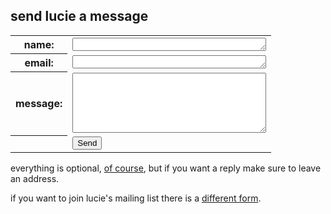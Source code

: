 ## send lucie a message

<form method="post" action="http://formmail.dreamhost.com/cgi-bin/formmail.cgi">
<p>
<input type="hidden" name="recipient" value="&#108;&#117;&#99;&#105;&#101;&#64;&#108;&#117;&#99;&#105;&#101;&#116;&#104;&#111;&#114;&#110;&#101;&#46;&#99;&#111;&#109;" />
<input type="hidden" name="subject" value="message via www.luciethorne.com" />
<input type="hidden" name="redirect" value="http://www.luciethorne.com/forms/thanks/" />
</p>
<table>
<tr><th>name:    </th><td><textarea name="realname" rows="1" cols="36"></textarea></td></tr>
<tr><th>email:   </th><td><textarea name="email" rows="1" cols="36"></textarea></td></tr>
<tr><th>message: </th><td><textarea name="message" rows="6" cols="36"></textarea></td></tr>
<tr><th></th><td><input class="send" type="submit" value="Send" /></td></tr>
</table>
</form>

everything is optional, [of course][8], but if you want a reply
make sure to leave an address.

  [8]: ?p=forms/privacy

if you want to join lucie's mailing list there is a
[different form][9].

  [9]: ?p=forms/mailing-list
